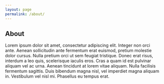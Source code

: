 ```yaml
---
layout: page
permalink: /about/
---
```

<section>
    <div class="wrapper">
        <h1>About</h1>
        Lorem ipsum dolor sit amet, consectetur adipiscing elit. Integer non orci ante. Aenean sollicitudin ante fermentum erat euismod, pretium molestie dolor cursus. Nulla pretium orci ut sem feugiat tristique. Donec erat risus, interdum a leo quis, scelerisque iaculis eros. Cras a quam id est pulvinar aliquam vel ac urna. Aenean tincidunt at lorem vitae aliquam. Nulla facilisis fermentum sagittis. Duis bibendum magna nisl, vel imperdiet magna aliquam in. Vestibulum vel nisl mi. Phasellus eu tempus erat.
    </div>
</section>